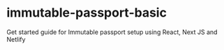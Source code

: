 # immutable-passport-basic
Get started guide for Immutable passport setup using React, Next JS and Netlify
